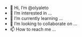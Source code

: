 - 👋 Hi, I’m @olyaleto
- 👀 I’m interested in ...
- 🌱 I’m currently learning ...
- 💞️ I’m looking to collaborate on ...
- 📫 How to reach me ...

<!---
olyaleto/olyaleto is a ✨ special ✨ repository because its `README.md` (this file) appears on your GitHub profile.
You can click the Preview link to take a look at your changes.
--->
